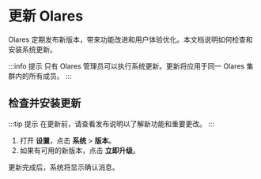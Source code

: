 # 更新 Olares

Olares 定期发布新版本，带来功能改进和用户体验优化。本文档说明如何检查和安装系统更新。

:::info 提示
只有 Olares 管理员可以执行系统更新。更新将应用于同一 Olares 集群内的所有成员。
:::

## 检查并安装更新

:::tip 提示
在更新前，请查看发布说明以了解新功能和重要更改。
:::

1. 打开 **设置**，点击 **系统** > **版本**。
2. 如果有可用的新版本，点击 **立即升级**。

更新完成后，系统将显示确认消息。